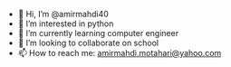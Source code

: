 - 👋 Hi, I’m @amirmahdi40
- 👀 I’m interested in python
- 🌱 I’m currently learning computer engineer
- 💞️ I’m looking to collaborate on school
- 📫 How to reach me: amirmahdi.motahari@yahoo.com

<!---
amirmahdi40/amirmahdi40 is a ✨ special ✨ repository because its `README.md` (this file) appears on your GitHub profile.
You can click the Preview link to take a look at your changes.
--->
